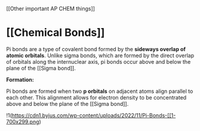 [[Other important AP CHEM things]]
# [[Chemical Bonds]]
Pi bonds are a type of covalent bond formed by the **sideways overlap of atomic orbitals**.  Unlike sigma bonds, which are formed by the direct overlap of orbitals along the internuclear axis, pi bonds occur above and below the plane of the [[Sigma bond]]. 

**Formation:**

Pi bonds are formed when two **p orbitals** on adjacent atoms align parallel to each other. This alignment allows for electron density to be concentrated above and below the plane of the [[Sigma bond]]. 

!1(https://cdn1.byjus.com/wp-content/uploads/2022/11/Pi-Bonds-[[1-700x299.png)